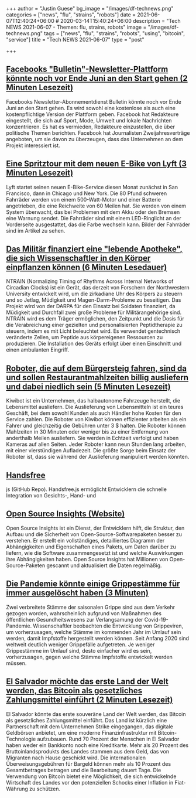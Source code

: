+++
author = "Justin Guese"
bg_image = "/images/df-technews.png"
categories = ["news", "flu", "strains", "robots"]
date = 2021-06-07T12:40:24+06:00 # 2020-03-14T15:40:24+06:00
description = "Tech NEWS 2021-06-07 - Themen: flu, strains, robots"
image = "/images/df-technews.png"
tags = ["news", "flu", "strains", "robots", "using", "bitcoin", "service"]
title = "Tech NEWS 2021-06-07"
type = "post"

+++

## [Facebooks "Bulletin"-Newsletter-Plattform könnte noch vor Ende Juni an den Start gehen (2 Minuten Lesezeit)](https://www.engadget.com/facebook-bulletin-june-201428131.html)

 Facebooks Newsletter-Abonnementdienst Bulletin könnte noch vor Ende Juni an den Start gehen. Es wird sowohl eine kostenlose als auch eine kostenpflichtige Version der Plattform geben. Facebook hat Redakteure eingestellt, die sich auf Sport, Mode, Umwelt und lokale Nachrichten konzentrieren. Es hat es vermieden, Redakteure einzustellen, die über politische Themen berichten. Facebook hat Journalisten Zweijahresverträge angeboten, um sie davon zu überzeugen, dass das Unternehmen an dem Projekt interessiert ist.

## [Eine Spritztour mit dem neuen E-Bike von Lyft (3 Minuten Lesezeit)](https://techcrunch.com/2021/06/02/taking-lyfts-new-e-bike-for-a-spin/)

 Lyft startet seinen neuen E-Bike-Service diesen Monat zunächst in San Francisco, dann in Chicago und New York. Die 80 Pfund schweren Fahrräder werden von einem 500-Watt-Motor und einer Batterie angetrieben, die eine Reichweite von 60 Meilen hat. Sie werden von einem System überwacht, das bei Problemen mit dem Akku oder den Bremsen eine Warnung sendet. Die Fahrräder sind mit einem LED-Ringlicht an der Vorderseite ausgestattet, das die Farbe wechseln kann. Bilder der Fahrräder sind im Artikel zu sehen.

## [Das Militär finanziert eine "lebende Apotheke", die sich Wissenschaftler in den Körper einpflanzen können (6 Minuten Lesedauer)](https://www.inverse.com/mind-body/implant-can-cure-your-jet-lag-diarrhea)

 NTRAIN (Normalizing Timing of Rhythms Across Internal Networks of Circadian Clocks) ist ein Gerät, das derzeit von Forschern der Northwestern University entwickelt wird, um die zirkadiane Uhr des Körpers zu steuern und so Jetlag, Müdigkeit und Magen-Darm-Probleme zu beseitigen. Das Projekt wird von der DARPA für den Einsatz bei Soldaten finanziert, da Müdigkeit und Durchfall zwei große Probleme für Militärangehörige sind. NTRAIN wird es dem Träger ermöglichen, den Zeitpunkt und die Dosis für die Verabreichung einer gezielten und personalisierten Peptidtherapie zu steuern, indem es mit Licht beleuchtet wird. Es verwendet gentechnisch veränderte Zellen, um Peptide aus körpereigenen Ressourcen zu produzieren. Die Installation des Geräts erfolgt über einen Einschnitt und einen ambulanten Eingriff.

## [Roboter, die auf dem Bürgersteig fahren, sind da und sollen Restaurantmahlzeiten billig ausliefern und dabei niedlich sein (5 Minuten Lesezeit)](https://www.msn.com/en-us/news/technology/sidewalk-traveling-robots-are-here-aiming-to-deliver-restaurant-meals-on-the-cheap-while-being-cute/ar-AAKIlYQ)

 Kiwibot ist ein Unternehmen, das halbautonome Fahrzeuge herstellt, die Lebensmittel ausliefern. Die Auslieferung von Lebensmitteln ist ein teures Geschäft, bei dem sowohl Kunden als auch Händler hohe Kosten für den Service zahlen. Die Roboter von Kiwibot können effizienter arbeiten als ein Fahrer und gleichzeitig die Gebühren unter 3 $ halten. Die Roboter können Mahlzeiten in 30 Minuten oder weniger bis zu einer Entfernung von anderthalb Meilen ausliefern. Sie werden in Echtzeit verfolgt und haben Kameras auf allen Seiten. Jeder Roboter kann neun Stunden lang arbeiten, mit einer vierstündigen Aufladezeit. Die größte Sorge beim Einsatz der Roboter ist, dass sie während der Auslieferung manipuliert werden könnten.

## [Handsfree](https://github.com/midiblocks/handsfree)

js (GitHub Repo). Handsfree.js ermöglicht Entwicklern die schnelle Integration von Gesichts-, Hand- und

## [Open Source Insights (Website)](https://deps.dev/)

 Open Source Insights ist ein Dienst, der Entwicklern hilft, die Struktur, den Aufbau und die Sicherheit von Open-Source-Softwarepaketen besser zu verstehen. Er erstellt ein vollständiges, detailliertes Diagramm der Abhängigkeiten und Eigenschaften eines Pakets, um Daten darüber zu liefern, wie die Software zusammengesetzt ist und welche Auswirkungen ihre Abhängigkeiten haben. Open Source Insights hat Millionen von Open-Source-Paketen gescannt und aktualisiert die Daten regelmäßig.

## [Die Pandemie könnte einige Grippestämme für immer ausgelöscht haben (3 Minuten)](https://gizmodo.com/the-pandemic-might-have-killed-off-some-flu-strains-for-1847033924)

 Zwei verbreitete Stämme der saisonalen Grippe sind aus dem Verkehr gezogen worden, wahrscheinlich aufgrund von Maßnahmen des öffentlichen Gesundheitswesens zur Verlangsamung der Covid-19-Pandemie. Wissenschaftler beobachten die Entwicklung von Grippeviren, um vorherzusagen, welche Stämme im kommenden Jahr im Umlauf sein werden, damit Impfstoffe hergestellt werden können. Seit Anfang 2020 sind weltweit deutlich weniger Grippefälle aufgetreten. Je weniger Grippestämme im Umlauf sind, desto einfacher wird es sein, vorherzusagen, gegen welche Stämme Impfstoffe entwickelt werden müssen.

## [El Salvador möchte das erste Land der Welt werden, das Bitcoin als gesetzliches Zahlungsmittel einführt (2 Minuten Lesezeit)](https://www.cnbc.com/2021/06/05/el-salvador-becomes-the-first-country-to-adopt-bitcoin-as-legal-tender-.html)

 El Salvador könnte das erste souveräne Land der Welt werden, das Bitcoin als gesetzliches Zahlungsmittel einführt. Das Land ist kürzlich eine Partnerschaft mit dem Unternehmen Strike eingegangen, das digitale Geldbörsen anbietet, um eine moderne Finanzinfrastruktur mit Bitcoin-Technologie aufzubauen. Rund 70 Prozent der Menschen in El Salvador haben weder ein Bankkonto noch eine Kreditkarte. Mehr als 20 Prozent des Bruttoinlandsprodukts des Landes stammen aus dem Geld, das von Migranten nach Hause geschickt wird. Die internationalen Überweisungsgebühren für Bargeld können mehr als 10 Prozent des Gesamtbetrages betragen und die Bearbeitung dauert Tage. Die Verwendung von Bitcoin bietet eine Möglichkeit, die sich entwickelnde Wirtschaft des Landes vor den potenziellen Schocks einer Inflation in Fiat-Währung zu schützen.

